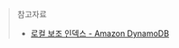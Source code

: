> 참고자료
>
> - [로컬 보조 인덱스 - Amazon DynamoDB](https://docs.aws.amazon.com/ko_kr/amazondynamodb/latest/developerguide/LSI.html) 

